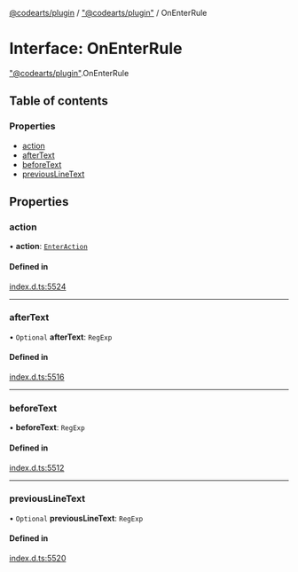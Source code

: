 [@codearts/plugin](../README.md) / ["@codearts/plugin"](../modules/_codearts_plugin_.md) / OnEnterRule

# Interface: OnEnterRule

["@codearts/plugin"](../modules/_codearts_plugin_.md).OnEnterRule

## Table of contents

### Properties

- [action](codearts_plugin_.OnEnterRule.md#action)
- [afterText](codearts_plugin_.OnEnterRule.md#aftertext)
- [beforeText](codearts_plugin_.OnEnterRule.md#beforetext)
- [previousLineText](codearts_plugin_.OnEnterRule.md#previouslinetext)

## Properties

### action

• **action**: [`EnterAction`](codearts_plugin_.EnterAction.md)

#### Defined in

[index.d.ts:5524](https://github.com/huaweicloud/cloudide-plugin-api/blob/03c74e5/index.d.ts#L5524)

___

### afterText

• `Optional` **afterText**: `RegExp`

#### Defined in

[index.d.ts:5516](https://github.com/huaweicloud/cloudide-plugin-api/blob/03c74e5/index.d.ts#L5516)

___

### beforeText

• **beforeText**: `RegExp`

#### Defined in

[index.d.ts:5512](https://github.com/huaweicloud/cloudide-plugin-api/blob/03c74e5/index.d.ts#L5512)

___

### previousLineText

• `Optional` **previousLineText**: `RegExp`

#### Defined in

[index.d.ts:5520](https://github.com/huaweicloud/cloudide-plugin-api/blob/03c74e5/index.d.ts#L5520)
